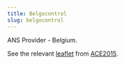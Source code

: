 ```yaml
---
title: Belgocontrol
slug: belgocontrol
---
```


ANS Provider - Belgium.

See the relevant [leaflet][leaf] from [ACE2015].

[leaf]: ../Belgocontrol_Belgium_ACE_2015.pdf "ACE 2015 Benchmarking Report Factsheet: Belgocontrol"

[ACE2015]: http://www.eurocontrol.int/publications/atm-cost-effectiveness-ace-2015-benchmarking-report-2016-2020-outlook "ACE 2015 Benchmarking Report"
